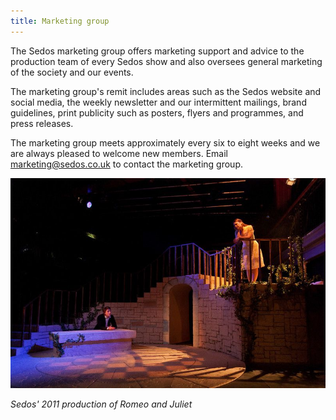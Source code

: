 ```yaml
---
title: Marketing group
---
```

The Sedos marketing group offers marketing support and advice to the production team of every Sedos show and also oversees general marketing of the society and our events.

The marketing group's remit includes areas such as the Sedos website and social media, the weekly newsletter and our intermittent mailings, brand guidelines, print publicity such as posters, flyers and programmes, and press releases.

The marketing group meets approximately every six to eight weeks and we are always pleased to welcome new members. Email marketing@sedos.co.uk to contact the marketing group.

![](/assets/5509599096_4137cc836d_c.jpg)

*Sedos' 2011 production of Romeo and Juliet*
